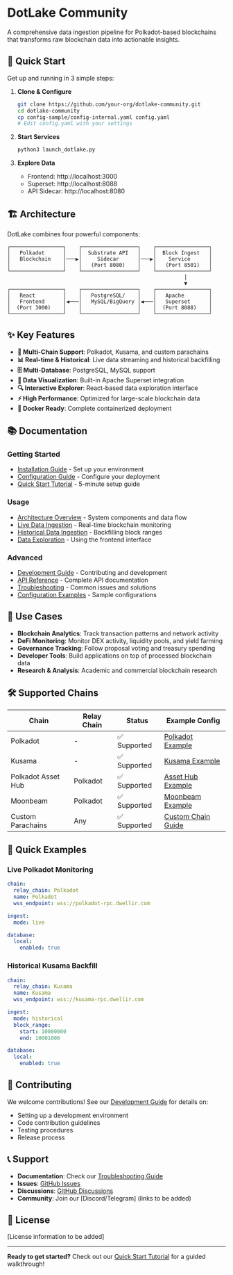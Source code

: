 # DotLake Community

A comprehensive data ingestion pipeline for Polkadot-based blockchains that transforms raw blockchain data into actionable insights.

## 🚀 Quick Start

Get up and running in 3 simple steps:

1. **Clone & Configure**
   ```bash
   git clone https://github.com/your-org/dotlake-community.git
   cd dotlake-community
   cp config-sample/config-internal.yaml config.yaml
   # Edit config.yaml with your settings
   ```

2. **Start Services**
   ```bash
   python3 launch_dotlake.py
   ```

3. **Explore Data**
   - Frontend: http://localhost:3000
   - Superset: http://localhost:8088
   - API Sidecar: http://localhost:8080

## 🏗️ Architecture

DotLake combines four powerful components:

```
┌─────────────────┐    ┌──────────────────┐    ┌─────────────────┐
│   Polkadot      │    │  Substrate API   │    │  Block Ingest   │
│   Blockchain    │───▶│     Sidecar      │───▶│    Service      │
│                 │    │   (Port 8080)    │    │   (Port 8501)   │
└─────────────────┘    └──────────────────┘    └─────────────────┘
                                                         │
                                                         ▼
┌─────────────────┐    ┌──────────────────┐    ┌─────────────────┐
│   React         │    │   PostgreSQL/    │    │   Apache        │
│   Frontend      │◀───│   MySQL/BigQuery │◀───│   Superset      │
│  (Port 3000)    │    │                  │    │  (Port 8088)    │
└─────────────────┘    └──────────────────┘    └─────────────────┘
```

## ✨ Key Features

- **🔗 Multi-Chain Support**: Polkadot, Kusama, and custom parachains
- **📊 Real-time & Historical**: Live data streaming and historical backfilling
- **🗄️ Multi-Database**: PostgreSQL, MySQL support
- **🎯 Data Visualization**: Built-in Apache Superset integration
- **🔍 Interactive Explorer**: React-based data exploration interface
- **⚡ High Performance**: Optimized for large-scale blockchain data
- **🐳 Docker Ready**: Complete containerized deployment

## 📚 Documentation

### Getting Started
- [Installation Guide](Getting-Started) - Set up your environment
- [Configuration Guide](Configuration-Guide) - Configure your deployment
- [Quick Start Tutorial](Quick-Start-Tutorial) - 5-minute setup guide

### Usage
- [Architecture Overview](Architecture) - System components and data flow
- [Live Data Ingestion](Live-Ingestion) - Real-time blockchain monitoring
- [Historical Data Ingestion](Historical-Ingestion) - Backfilling block ranges
- [Data Exploration](Data-Exploration) - Using the frontend interface

### Advanced
- [Development Guide](Development-Guide) - Contributing and development
- [API Reference](API-Reference) - Complete API documentation
- [Troubleshooting](Troubleshooting) - Common issues and solutions
- [Configuration Examples](Configuration-Examples) - Sample configurations

## 🎯 Use Cases

- **Blockchain Analytics**: Track transaction patterns and network activity
- **DeFi Monitoring**: Monitor DEX activity, liquidity pools, and yield farming
- **Governance Tracking**: Follow proposal voting and treasury spending
- **Developer Tools**: Build applications on top of processed blockchain data
- **Research & Analysis**: Academic and commercial blockchain research

## 🛠️ Supported Chains

| Chain | Relay Chain | Status | Example Config |
|-------|-------------|--------|----------------|
| Polkadot | - | ✅ Supported | [Polkadot Example](Configuration-Examples#polkadot) |
| Kusama | - | ✅ Supported | [Kusama Example](Configuration-Examples#kusama) |
| Polkadot Asset Hub | Polkadot | ✅ Supported | [Asset Hub Example](Configuration-Examples#asset-hub) |
| Moonbeam | Polkadot | ✅ Supported | [Moonbeam Example](Configuration-Examples#moonbeam) |
| Custom Parachains | Any | ✅ Supported | [Custom Chain Guide](Custom-Chain-Integration) |

## 🚀 Quick Examples

### Live Polkadot Monitoring
```yaml
chain:
  relay_chain: Polkadot
  name: Polkadot
  wss_endpoint: wss://polkadot-rpc.dwellir.com

ingest:
  mode: live

database:
  local:
    enabled: true
```

### Historical Kusama Backfill
```yaml
chain:
  relay_chain: Kusama
  name: Kusama
  wss_endpoint: wss://kusama-rpc.dwellir.com

ingest:
  mode: historical
  block_range:
    start: 10000000
    end: 10001000

database:
  local:
    enabled: true
```

## 🤝 Contributing

We welcome contributions! See our [Development Guide](Development-Guide) for details on:
- Setting up a development environment
- Code contribution guidelines
- Testing procedures
- Release process

## 📞 Support

- **Documentation**: Check our [Troubleshooting Guide](Troubleshooting)
- **Issues**: [GitHub Issues](https://github.com/your-org/dotlake-community/issues)
- **Discussions**: [GitHub Discussions](https://github.com/your-org/dotlake-community/discussions)
- **Community**: Join our [Discord/Telegram] (links to be added)

## 📄 License

[License information to be added]

---

**Ready to get started?** Check out our [Quick Start Tutorial](Quick-Start-Tutorial) for a guided walkthrough! 